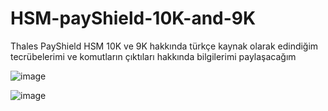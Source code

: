 # HSM-payShield-10K-and-9K

Thales PayShield HSM 10K ve 9K hakkında türkçe kaynak olarak edindiğim tecrübelerimi ve komutların çıktıları hakkında bilgilerimi paylaşacağım

![image](https://user-images.githubusercontent.com/77227227/195816931-832a339d-4a7a-4ccd-b5ff-48ea1e92dc30.png)

![image](https://user-images.githubusercontent.com/77227227/195817101-fe7f0670-f0ac-4605-a4bc-b94ef6c8db6c.png)
